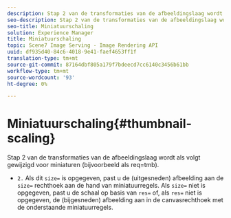 ```yaml
---
description: Stap 2 van de transformaties van de afbeeldingslaag wordt als volgt gewijzigd voor miniaturen (bijvoorbeeld als req=tmb).
seo-description: Stap 2 van de transformaties van de afbeeldingslaag wordt als volgt gewijzigd voor miniaturen (bijvoorbeeld als req=tmb).
seo-title: Miniatuurschaling
solution: Experience Manager
title: Miniatuurschaling
topic: Scene7 Image Serving - Image Rendering API
uuid: df935d40-84c6-4018-9e41-faef4653ff1f
translation-type: tm+mt
source-git-commit: 87164dbf805a179f7bdeecd7cc6140c3456b61bb
workflow-type: tm+mt
source-wordcount: '93'
ht-degree: 0%

---
```



# Miniatuurschaling{#thumbnail-scaling}

Stap 2 van de transformaties van de afbeeldingslaag wordt als volgt gewijzigd voor miniaturen (bijvoorbeeld als req=tmb).

* `2.` Als dit  `size=` is opgegeven, past u de (uitgesneden) afbeelding aan de  `size=` rechthoek aan de hand van miniatuurregels. Als `size=` niet is opgegeven, past u de schaal op basis van `res=` of, als `res=` niet is opgegeven, de (bijgesneden) afbeelding aan in de canvasrechthoek met de onderstaande miniatuurregels.

